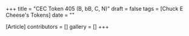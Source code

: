 +++
title = "CEC Token 405 (B, bB, C, N)"
draft = false
tags = [Chuck E Cheese's Tokens]
date = ""

[Article]
contributors = []
gallery = []
+++